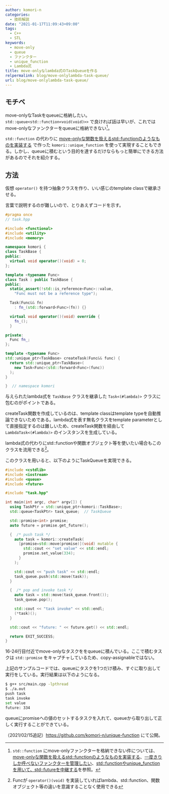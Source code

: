 ```yaml
---
author: komori-n
categories:
  - 技術解説
date: "2021-01-17T11:09:43+09:00"
tags:
  - C++
  - STL
keywords:
  - move-only
  - queue
  - ファンクター
  - unique_function
  - Lambda式
title: move-onlyなlambda式のTaskQueueを作る
relpermalink: blog/move-onlylambda-task-queue/
url: blog/move-onlylambda-task-queue/
---
```


## モチベ

move-onlyなTaskをqueueに格納したい。 `std::queue<std::function<void(void)>>` で良ければ話は早いが、これではmove-onlyなファンクターをqueueに格納できない[^1]。

[^1]: <code>std::function</code> にmove-onlyファンクターを格納できない件については、[move-onlyな関数を扱えるstd::functionのようなものを実装する](/blog/unique_function)、[一度きりしか呼べないファンクターを管理したい](/blog/post-593)、[std::functionやunique_functionを用いて、std::futureを中継する](/blog/relay-future-function)を参照。

`std::function` の代わりに [move-onlyな関数を扱えるstd::functionのようなものを実装する](https://komorinfo.com/blog/unique-function/) で作った `komori::unique_function` を使って実現することもできる。しかし、queueに積むという目的を達するだけならもっと簡単にできる方法があるのでそれを紹介する。

## 方法

仮想 `operator()` を持つ抽象クラスを作り、いい感じのtemplate classで継承させる。

言葉で説明するのが難しいので、とりあえずコードを示す。

```cpp
#pragma once
// task.hpp

#include <functional>
#include <utility>
#include <memory>

namespace komori {
class TaskBase {
public:
  virtual void operator()(void) = 0;
};

template <typename Func>
class Task : public TaskBase {
public:
  static_assert(!std::is_reference<Func>::value,
    "Func must not be a reference type");

  Task(Func&& fn)
    : fn_(std::forward<Func>(fn)) {}

  virtual void operator()(void) override {
    fn_();
  }

private:
  Func fn_;
};

template <typename Func>
std::unique_ptr<TaskBase> createTask(Func&& func) {
  return std::unique_ptr<TaskBase>(
    new Task<Func>(std::forward<Func>(func))
  );
}

}  // namespace komori
```

与えられたlambda式を `TaskBase` クラスを継承した `Task<(#lambda)>` クラスに包むのがポイントである。

createTask関数を作成しているのは、template classはtemplate typeを自動推論できないためである。lambda式を表す無名クラスをtemplate parameterとして直接指定するのは難しいため、createTask関数を経由して `LambdaTask<(#lambda)>` のインスタンスを生成している。

lambda式の代わりにstd::functionや関数オブジェクト等を使いたい場合もこのクラスを流用できる[^2]。

[^2]: Funcが `operator()(void)` を実装していればlambda、std::function、関数オブジェクト等の違いを意識することなく使用できる

このクラスを用いると、以下のようにTaskQueueを実現できる。

```cpp
#include <cstdlib>
#include <iostream>
#include <queue>
#include <future>

#include "task.hpp"

int main(int argc, char* argv[]) {
  using TaskPtr = std::unique_ptr<komori::TaskBase>;
  std::queue<TaskPtr> task_queue;  // TaskQueue

  std::promise<int> promise;
  auto future = promise.get_future();

  {  /* push task */
    auto task = komori::createTask(
      [promise=std::move(promise)](void) mutable {
        std::cout << "set value" << std::endl;
        promise.set_value(334);
      }
    );

    std::cout << "push task" << std::endl;
    task_queue.push(std::move(task));
  }

  {  /* pop and invoke task */
    auto task = std::move(task_queue.front());
    task_queue.pop();

    std::cout << "task invoke" << std::endl;
    (*task)();
  }

  std::cout << "future: " << future.get() << std::endl;

  return EXIT_SUCCESS;
}
```

16-24行目付近でmove-onlyなタスクををqueueに積んでいる。ここで積むタスクは `std::promise` をキャプチャしているため、copy-assignableではない。

上記のサンプルコードでは、queueにタスクを1つだけ積み、すぐに取り出して実行をしている。実行結果は以下のようになる。

```sh
$ g++ src/main.cpp -lpthread
$ ./a.out
push task
task invoke
set value
future: 334
```

queueにpromiseへの値のセットするタスクを入れて、queueから取り出して正しく実行することができている。

（2021/02/15追記）<https://github.com/komori-n/unique-function> にて公開。
